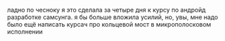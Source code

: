 ладно по чесноку я это сделала за четыре дня к курсу по андройд разработке самсунга. 
я бы больше вложила усилий, но, увы, мне надо было ещё написать курсач про кольцевой мост в микрополосковом исполнении

